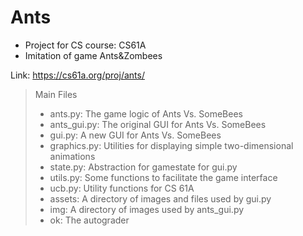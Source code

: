 # Ants

- Project for CS course: CS61A
- Imitation of game Ants&Zombees

Link: https://cs61a.org/proj/ants/

> Main Files
> - ants.py: The game logic of Ants Vs. SomeBees
> - ants_gui.py: The original GUI for Ants Vs. SomeBees
> - gui.py: A new GUI for Ants Vs. SomeBees
> - graphics.py: Utilities for displaying simple two-dimensional animations
> - state.py: Abstraction for gamestate for gui.py
> - utils.py: Some functions to facilitate the game interface
> - ucb.py: Utility functions for CS 61A
> - assets: A directory of images and files used by gui.py
> - img: A directory of images used by ants_gui.py
> - ok: The autograder
